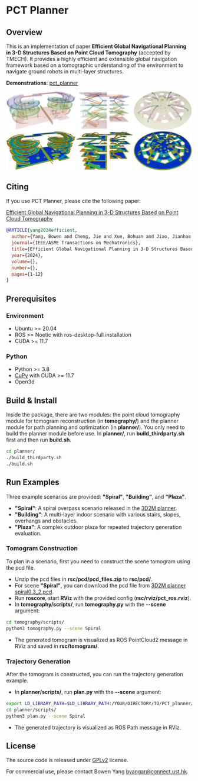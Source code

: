 # PCT Planner

## Overview

This is an implementation of paper **Efficient Global Navigational Planning in 3-D Structures Based on Point Cloud Tomography** (accepted by TMECH).
It provides a highly efficient and extensible global navigation framework based on a tomographic understanding of the environment to navigate ground robots in multi-layer structures.

**Demonstrations**: [pct_planner](https://byangw.github.io/projects/tmech2024/)

![demo](rsc/docs/demo.png)

## Citing

If you use PCT Planner, please cite the following paper:

[Efficient Global Navigational Planning in 3-D Structures Based on Point Cloud Tomography](https://ieeexplore.ieee.org/document/10531813)

```bibtex
@ARTICLE{yang2024efficient,
  author={Yang, Bowen and Cheng, Jie and Xue, Bohuan and Jiao, Jianhao and Liu, Ming},
  journal={IEEE/ASME Transactions on Mechatronics}, 
  title={Efficient Global Navigational Planning in 3-D Structures Based on Point Cloud Tomography}, 
  year={2024},
  volume={},
  number={},
  pages={1-12}
}
```

## Prerequisites

### Environment

- Ubuntu >= 20.04
- ROS >= Noetic with ros-desktop-full installation
- CUDA >= 11.7

### Python

- Python >= 3.8
- [CuPy](https://docs.cupy.dev/en/stable/install.html) with CUDA >= 11.7
- Open3d

## Build & Install

Inside the package, there are two modules: the point cloud tomography module for tomogram reconstruction (in **tomography/**) and the planner module for path planning and optimization (in **planner/**).
You only need to build the planner module before use.
In **planner/**, run **build_thirdparty.sh** first and then run **build.sh**. 

```bash
cd planner/
./build_thirdparty.sh
./build.sh
```

## Run Examples

Three example scenarios are provided: **"Spiral"**, **"Building"**, and **"Plaza"**.
- **"Spiral"**: A spiral overpass scenario released in the [3D2M planner](https://github.com/ZJU-FAST-Lab/3D2M-planner).
- **"Building"**: A multi-layer indoor scenario with various stairs, slopes, overhangs and obstacles.
- **"Plaza"**: A complex outdoor plaza for repeated trajectory generation evaluation.

### Tomogram Construction

To plan in a scenario, first you need to construct the scene tomogram using the pcd file.
- Unzip the pcd files in **rsc/pcd/pcd_files.zip** to **rsc/pcd/**.
- For scene **"Spiral"**, you can download the pcd file from [3D2M planner spiral0.3_2.pcd](https://github.com/ZJU-FAST-Lab/3D2M-planner/tree/main/planner/src/read_pcd/PCDFiles).
- Run **roscore**, start **RViz** with the provided config (**rsc/rviz/pct_ros.rviz**). 
- In **tomography/scripts/**, run **tomography.py** with the **--scene** argument:

```bash
cd tomography/scripts/
python3 tomography.py --scene Spiral
```

- The generated tomogram is visualized as ROS PointCloud2 message in RViz and saved in **rsc/tomogram/**.

### Trajectory Generation 

After the tomogram is constructed, you can run the trajectory generation example.
- In **planner/scripts/**, run **plan.py** with the **--scene** argument:

```bash
export LD_LIBRARY_PATH=$LD_LIBRARY_PATH:/YOUR/DIRECTORY/TO/PCT_planner/planner/lib/3rdparty/gtsam-4.1.1/install/lib
cd planner/scripts/
python3 plan.py --scene Spiral
```

- The generated trajectory is visualized as ROS Path message in RViz.

## License

The source code is released under [GPLv2](http://www.gnu.org/licenses/) license.

For commercial use, please contact Bowen Yang [byangar@connect.ust.hk](mailto:byangar@connect.ust.hk).
